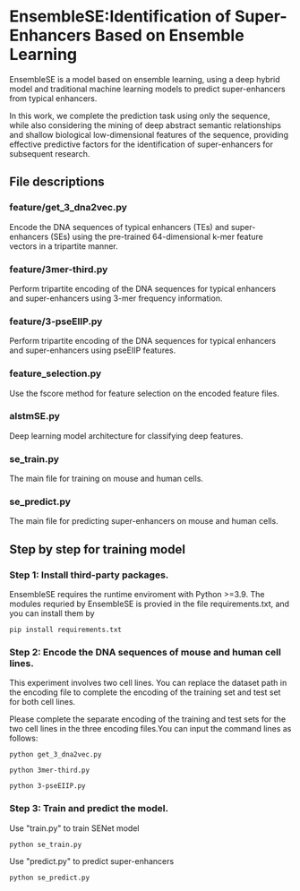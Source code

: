 # EnsembleSE:Identification of Super-Enhancers Based on Ensemble Learning

EnsembleSE is a model based on ensemble learning, using a deep hybrid model and traditional machine learning models to predict super-enhancers from typical enhancers. 

In this work, we complete the prediction task using only the sequence, while also considering the mining of deep abstract semantic relationships and shallow biological low-dimensional features of the sequence, providing effective predictive factors for the identification of super-enhancers for subsequent research.

## File descriptions

### feature/get_3_dna2vec.py

Encode the DNA sequences of typical enhancers (TEs) and super-enhancers (SEs) using the pre-trained 64-dimensional k-mer feature vectors in a tripartite manner.

### feature/3mer-third.py

Perform tripartite encoding of the DNA sequences for typical enhancers and super-enhancers using 3-mer frequency information.

### feature/3-pseEIIP.py

Perform tripartite encoding of the DNA sequences for typical enhancers and super-enhancers using pseEIIP features.

### feature_selection.py

Use the fscore method for feature selection on the encoded feature files.

### alstmSE.py

Deep learning model architecture for classifying deep features.

### se_train.py

The main file for training  on mouse and human cells.

### se_predict.py

The main file for predicting super-enhancers on mouse and human cells.

## Step by step for training model

### **Step 1**: Install third-party packages.

EnsembleSE requires the runtime enviroment with Python >=3.9. The modules requried by EnsembleSE is provied in the file requirements.txt, and you can install them by

```
pip install requirements.txt
```

### **Step 2**: Encode the DNA sequences of mouse and human cell lines.

This experiment involves two cell lines. You can replace the dataset path in the encoding file to complete the encoding of the training set and test set for both cell lines.

Please complete the separate encoding of the training and test sets for the two cell lines in the three encoding files.You can input the command lines as follows:

```
python get_3_dna2vec.py
```

```
python 3mer-third.py
```

```
python 3-pseEIIP.py
```

### Step 3: Train and predict the model.

Use "train.py" to train SENet model

```
python se_train.py
```

Use "predict.py" to predict super-enhancers

```
python se_predict.py
```

